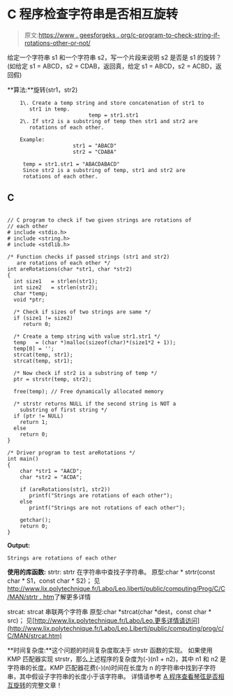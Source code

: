 # C 程序检查字符串是否相互旋转

> 原文:[https://www . geesforgeks . org/c-program-to-check-string-if-rotations-other-or-not/](https://www.geeksforgeeks.org/c-program-to-check-if-strings-are-rotations-of-each-other-or-not/)

给定一个字符串 s1 和一个字符串 s2，写一个片段来说明 s2 是否是 s1 的旋转？
(如给定 s1 = ABCD，s2 = CDAB，返回真，给定 s1 = ABCD，s2 = ACBD，返回假)

 **算法:**旋转(str1，str2)

```
    1\. Create a temp string and store concatenation of str1 to
       str1 in temp.
                          temp = str1.str1
    2\. If str2 is a substring of temp then str1 and str2 are 
       rotations of each other.

    Example:                 
                     str1 = "ABACD"
                     str2 = "CDABA"

     temp = str1.str1 = "ABACDABACD"
     Since str2 is a substring of temp, str1 and str2 are 
     rotations of each other.

```

## C

```

// C program to check if two given strings are rotations of 
// each other
# include <stdio.h>
# include <string.h>
# include <stdlib.h>

/* Function checks if passed strings (str1 and str2)
   are rotations of each other */
int areRotations(char *str1, char *str2)
{
  int size1   = strlen(str1);
  int size2   = strlen(str2);
  char *temp;
  void *ptr;

  /* Check if sizes of two strings are same */
  if (size1 != size2)
     return 0;

  /* Create a temp string with value str1.str1 */
  temp   = (char *)malloc(sizeof(char)*(size1*2 + 1));
  temp[0] = '';
  strcat(temp, str1);
  strcat(temp, str1);

  /* Now check if str2 is a substring of temp */
  ptr = strstr(temp, str2);

  free(temp); // Free dynamically allocated memory

  /* strstr returns NULL if the second string is NOT a
    substring of first string */
  if (ptr != NULL)
    return 1;
  else
    return 0;
}

/* Driver program to test areRotations */
int main()
{
    char *str1 = "AACD";
    char *str2 = "ACDA";

    if (areRotations(str1, str2))
       printf("Strings are rotations of each other");
    else
       printf("Strings are not rotations of each other");

    getchar();
    return 0;
}
```

**Output:**

```
Strings are rotations of each other
```

**使用的库函数:**
strtr:
strtr 在字符串中查找子字符串。
原型:char * strtr(const char * S1，const char * S2)；
见[http://www.lix.polytechnique.fr/Labo/Leo.liberti/public/computing/Prog/C/C/MAN/strtr . htm](http://www.lix.polytechnique.fr/Labo/Leo.Liberti/public/computing/prog/c/C/MAN/strstr.htm)了解更多详情

strcat:
strcat 串联两个字符串
原型:char *strcat(char *dest，const char * src)；
见[http://www.lix.polytechnique.fr/Labo/Leo.更多详情请访问](http://www.lix.polytechnique.fr/Labo/Leo.Liberti/public/computing/prog/c/C/MAN/strcat.htm)

**时间复杂度:**这个问题的时间复杂度取决于 strstr 函数的实现。
如果使用 KMP 匹配器实现 strstr，那么上述程序的复杂度为(-)(n1 + n2)，其中 n1 和 n2 是字符串的长度。KMP 匹配器花费(-)(n)时间在长度为 n 的字符串中找到子字符串，其中假设子字符串的长度小于该字符串。
详情请参考 [A 程序查看琴弦是否相互旋转](https://www.geeksforgeeks.org/a-program-to-check-if-strings-are-rotations-of-each-other/)的完整文章！